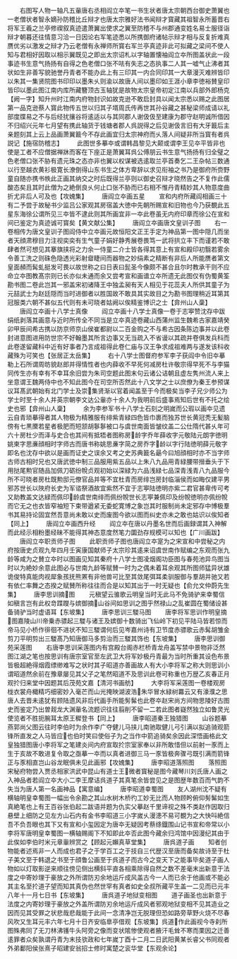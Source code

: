 <!-- { "loadSidebar": true } -->
　　右图写人物一轴凡五軰唐右丞相阎立夲笔一书生状者唐太宗朝西台御史萧翼也一老僧状者智永嫡孙防稽比丘辩才也唐太宗雅好法书闻辩才寳藏其祖智永所蓄晋右将军王羲之兰亭修禊叙真迹遣萧翼出使求之翼至防稽不与州郡通变姓名易士服径诣辩才朝暮还往情意习洽一日因论右军笔迹悉以所携御府诸帖示辩才相与反复折难真赝优劣以激发之辩才乃云老僧有永禅师所寳右军兰亭真迹非此可拟藏之梁间不使人知与君相好因取以相示翼既见之即出太宗诏札以字轴置懐袖阎立夲所图盖状此一段事迹书生意气扬扬有自得之色老僧口张不呿有失志之态执事二人其一嘘气止沸者其状如生非善写貌驰誉丹青者不能办此上有三印其一内合同印其一大章漫灭难辨皆印以朱其一集贤院图书印印以墨朱乆则渝以故唐人间以墨印如王涯小章李徳裕賛皇印皆印以墨此图江南内库所藏簪顶古玉轴犹是故物太宗皇帝初定江南以兵部外郎杨克【阙一字】知升州时江南内府物封识如故克逊不敢启封具以闻太宗悉以赐之此图居第一品克逊蔡人寳此物传五世以归其子壻周氏传再世其孙谷藏之甚秘梁师成请以礼部度牒易之不与后经扰攘谷将逺适以与其同郡人谢伋伋至建康为郡守赵明诚所借因不归绍兴元年七月望有携此轴货于钱塘者郡人呉説得之后见谢伋言旧有大牙籖后主亲题刻其上云上品画萧翼籖今不存此画宜归太宗神府而乆落人间疑非所当寳有者呉説记【施宿防稽志】
　　此图世多摹夲或谓韩昌黎见大颠或谓李王见夲平皆非也使是工者不应僧据禅牀而客在下座正是萧翼耳呉公傅朋云书生意气扬扬有归全璧之色老僧口张不胁有遗元珠之态亦非也翼以权谋被选逺取兰亭首奏乞二王杂帖三数通以行至越衣黄衫极寛长潦倒得山东书生之体方卑辞以求见衔袖之书乃是御府所赍野童自随亦携书帙此正画其纳交之时后既得兰亭则以御史召辩才晓然告之不复作此儒酸态矣且其时此僧为之絶倒良乆何止口张不胁而已右相不惟丹青精妙其人物意度曲折尤非后人可及也【攻媿集】
　　唐阎立夲画五星
　　宣和内府所藏阎相画三十有二予尝于故秘书少监吕公家观其房宿盖大徳中先朝所赐宣和旧物也今乃获覩此五星东海徐公谓所见三夲皆不逮此则其所画宜非一夲此卷虽无内府印章而徐公在宣和间已鉴定为真迹诚可寳矣【黄文献公集】
　　唐阎立夲画唐文皇训子图
　　右一卷相传为唐文皇训子图阎侍中立夲画元故恒阳文正王手定为神品第一图中隠几而坐者天顔肃穆目力注视奕奕有生气童子娟好静秀展卷畏笃一武将拱立丰下而谨若不敢肆者然可想见其搴旗挟将之力余一侍童二介士皆各得其意上有宣和殿印初翳若雾余令善工洗之则硃色隐透光彩射睂睫间而器物之妙绢素之精断有非后人所能赝者第文皇面頳而髯虬挺发可畏以故世称之曰日表曰髭圣今像颇不甚合且尔时教承干则不应命立夲图教髙宗则已长亦似未通而余又尝考宣和画谱立夲所遗无此图仅有伪蜀黄筌勘书图二卷此岂其一邪盖宋初诸降王中独孟昶有天人相见于花蕊夫人所供其童子为元喆武士为赵廷隠而当时进御者以胜国故不敢具其实故目之为勘书图理稍近耳第其冠服类六朝不甚似五代则有未可晓者姑阙以俟精鉴博识之士【弇州山人稾】
　　唐阎立夲画十八学士真像
　　阎立夲画十八学士真像一卷于志寕赞沈存中跋绢纸剥落其画意与近时所传全不同当是立夲真迹卷藏山西蒲州监生魏希古家嘉靖癸卯甲辰间希古携以防京师京山侯崔都尉以二百金购之不与希古因条陈边事并以此卷封进意图进用防世宗不好翰墨其所言边事又无当疏入不省谩以其疏并卷俱发兵科而此卷遂留藏科中近有好事者乃言成祖得此卷仁庙与汉王争求成祖难两与遂发该科收藏殊为可笑也【张居正太岳集】
　　右十八学士图督府参军李子获阎中令旧夲摹勒上石所谓周昉貌赵郎并得情性者也内薛收不早死何减房杜许敬宗得早死不与李猫同传生亦有幸有不幸耳余旧尝为朱司空题此图末句云诸公诘朝且虚左隽州流人来上坐意谓王魏两侍中也不知此图今在司空所否然此十八文学之士以庶僚为秦王参预谋议耳髙武朝始有北门学士及崇集贤渐以官着闻盖至于今而极矣当李子兄少师公为学士时至十余人并英宗朝李文达公軰亦十余人为我明前后盛事焉知后世有不托之绘史也邪【弇州山人稾】
　　余为李参军书十八学士石刻之明嵗而公瑕以画夲见遗云自青琐摹得者其人物极为精雅服有绯紫青緑四色皆巾裹而独苏世长黄冠秃无髪脑傍有七黒黡若星者极肥而短颔胡鬖鬖被口与虞世南面皆皱纹盖二公仕隋代甚乆年可六十房杜少而泽与史合也其间有抵牾者图称房龄字乔年薛收字元敬陆元朗字徳明姚柬字思亷顔相时字师古而唐书称姚思亷字简之房乔字龄以字行陆徳明薛元敬字即名也沈存中欲以是画而证史之误余又考之史苏典籖名朂今曰旭顔相时亦不当字师古师古相时兄也又唐武徳中制三品服用紫五品以上朱八九品用青緑腰带搢垂头于下用挞尾勲官随品加佩刀砺纷帨贞观初始以深緑为六品浅緑七品深青浅青八九品服今所不可晓者房杜既勲邸元僚官品并等不宜杜青而房绯岂房封临淄侯而如晦仅建平男邪苏世长以陜府长史为军谘祭酒故宜紫然不宜于志寕陆徳明亦紫二君官甚卑传可考又助教盖文达緑而佩印龄虞世南绯而佩纷帨世长志寕兼佩印及纷帨徳明亦佩纷帨而它无之也衣皆窄袖短下束带遒紧无委蛇寛博之象岂其时服制尚未定邪存中博极羣书其易持论固宜然吾意尚未敢以史而废图今欲以图而纠史亦未之敢也姑识以俟知者【同上】
　　唐阎立夲画西升经
　　阎立夲在唐以丹墨名世而后画録谓其入神解而此经示相粉墨经昧不能得其神态意度然笔力圜劲存规模可以知也【广川画跋】
　　唐阎立夲职贡师子图
　　此职贡师子图也唐阎立夲寔为之宋宣和中尝秘之内府按唐史贞观九年四月壬寅康国献师子太宗珍其逺来诏虞世南作赋编之东观而张九龄等咸为之賛立夲时以图画见知其秦府十八学士图凌烟阁功臣图与春苑池异鸟图当时以为絶妙余意此图必与世南九龄等赋賛一时为之偶未着耳余观其所图师猛异状雄诡俊特真能肉视犀象孩抚熊罴有非他兽可比至其敛尾弭耳柔驯服御与羣胡并驰又若有依仁率舞之态揆之赋賛所称往往而合是以知其出于一时无疑也【俞允文仲蔚先生集】
　　唐李思训摘图
　　元稹望云骓歌云明皇当时无此马不免骑驴来幸蜀信如稹言岂有此权竒蹀躞与嫔御摘山谷间如思训之图乎然禄山之乱崔圆在蜀储设甚备骑驴当时虚语耳【东坡集】
　　唐李思训三騣马图
　　唐李将军思训作明皇摘图嘉陵山川帝乗赤骠起三騣与诸王及嫔御十数骑出飞仙岭下初见平陆马皆若惊而帝马见小桥作徘徊不进状不知三騣谓何后见岑嘉州诗有卫节度赤骠歌云赤髯胡雏金剪刀平明剪出三騣髙乃知唐御马多剪治而三騣其饰也【东坡集】
　　唐李思训御苑采莲图
　　右唐李思训采莲图内有宫殿台阁赤栏桥青龙舟盖写禁中景物非泛然图江湖之笔也按思训有唐宗室官至左武卫大将军妙极丹青最为当时所重其设色布景皆极超絶得烟霞缥缈难写之状时其子昭道亦善画故人有大小李将军之称大则思训小谓昭道然余前在豫章屡见其父子之笔然昭道不及思训此卷可称重也万歴乙亥春正月观扵归来堂中因题其后茂苑文嘉【清河书画舫】
　　大李将军采莲图一卷楼观房栊衣裳舟檝精巧细密妙入毫芒而山光掩映湖波浩朱华冒水緑树羃云又有濠濮之思唐人去晋未逺犹有顾陆遗风非后代画手所能髣髴也此卷夲赵宋尚方间物思陵好古图史而鉴定乃出曽觌龙大渊軰名流题识往往翦削不留一二若此图者嶷然独立如鲁灵光使览者不胜扼腕耳太原王穉登书【同上】
　　唐李昭道秦王独猎图
　　山谷题摹燕郭尚父图云往时李伯时为余作李广夺健儿马挟儿南驰取健儿弓引满以拟追骑观箭锋所直发之人马皆应也伯时笑曰使俗子为之当作中箭追骑矣余因此深悟画格此文皇独猎图唐小李将军之笔建炎间内府宣取扵宗室家奉以非所敢惜但以前射一豕而上生于亥故不敢进复令取之亟摹一夲而以真者进御三马一豕皆极奔骤弓既引满而箭锋正与豕相直岂山谷龙眠俱未见此画邪【攻媿集】
　　唐李昭道落照图
　　落照图宋秘府物尝入贾丞相家洪武中昆山有道士王微者寳秘是图今藏琴川刘氏唐人画之入神品者若阎立夲大小二李王摩诘呉道子其真笔余皆尝见之是图歴年数百而气韵不失当为唐人第一名画神品【寓意编】
　　唐李昭道幸蜀图
　　友人湖州沈不疑有横轴明皇幸蜀图一幅出令余勘之其山水树木桥彴工妙无比而人物顾盻俯仰髣髴如生真絶笔也上有王百谷张伯起二跋语并题为仇实父摹赵千里谛视之殊不类赵作因取归悬壁上细防之见左方山石内有金书李昭道三小字嵗乆漫漶不易可覩为之大快呌絶信吾不负吾眼也其下又有宣和小玺因定为唐夲无疑因考蔡绦鐡围山记书宣和帝常以小李将军唐明皇幸蜀图一横轴赐阁下不知即此夲否此图今藏余归鸿馆中因漫纪其由于此俟如李伯时米元章軰辨赏之【顾起元嬾真草堂集】
　　唐呉道子画
　　知者创物能者述焉非一人而成也君子之于学百工之于技自三代歴汉至唐而备矣故诗至于杜子美文至于韩退之书至于顔鲁公画至于呉道子而古今之变天下之能事毕矣道子画人物如以灯取影逆来顺往傍见侧出横斜平直各相乘除得自然之数不差毫末出新意于法度之中寄妙理于豪放之外所谓防刃余地运斤成风盖古今一人而已余于他画或不能必其主名至扵道子望而知其真伪也然世罕有真者如史全叔所藏平生盖一二见而已元丰八年十一月七日书【东坡集】
　　唐呉道子地狱变相图
　　道子画圣也出新意于法度之内寄妙理于豪放之外盖所谓防刃余地运斤成风者邪观地狱变相不见其造业之因而见其受罪之状悲哉悲哉能于此间一念清净岂无脱理但恐如路旁草野火烧不尽春风吹又生耳元丰六年七月十日齐安临臯亭借观【东坡集】呉道作此画视今寺刹所图殊弗同了无刀林沸镬牛头阿旁之像而变状隂惨使观者腋汗毛耸不寒而栗因之迁善逺罪者众矣孰谓丹青为末技欤政和七年嵗丁酉十二月二日武阳黄某长睿父书同观者外弟鄱阳侯张熹子昭建安翁招士修时寓楚之衮华堂【东观余论】
